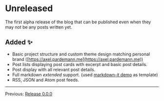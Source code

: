 # Unreleased

The first alpha release of the blog that can be published even when they may not be any posts written yet.

## Added :sparkles:

- Basic project structure and custom theme design matching personal brand ([https://axel.pardemann.me](https://axel.pardemann.me))
- Post lists displaying post cards with excerpt and basic post details.
- Post display with all relevant post details.  
- Full markdown _extended_ support. (used [markdown-it demo](https://markdown-it.github.io/) as template)
- RSS, JSON and Atom post feeds.

---

Previous: [Release 0.0.0](CHANGELOG-0.0.0.md)
